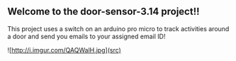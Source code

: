 ## Welcome to the door-sensor-3.14 project!!

This project uses a switch on an arduino pro micro to track activities around a door and send you emails to your assigned email ID!

![http://i.imgur.com/QAQWalH.jpg](src)
